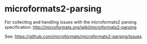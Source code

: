 # microformats2-parsing
For collecting and handling issues with the microformats2 parsing specification: http://microformats.org/wiki/microformats2-parsing

See: https://github.com/microformats/microformats2-parsing/issues
